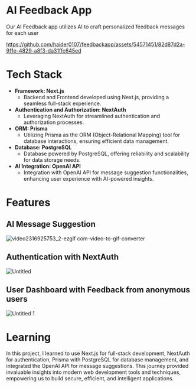 # AI Feedback App

Our AI Feedback app utilizes AI to craft personalized feedback messages for each user

https://github.com/haider0107/feedbackapp/assets/54571451/82d87d2a-9f1e-4829-a8f3-da31ffc645ed

# Tech Stack

- **Framework: Next.js**
    - Backend and Frontend developed using Next.js, providing a seamless full-stack experience.
- **Authentication and Authorization: NextAuth**
    - Leveraging NextAuth for streamlined authentication and authorization processes.
- **ORM: Prisma**
    - Utilizing Prisma as the ORM (Object-Relational Mapping) tool for database interactions, ensuring efficient data management.
- **Database: PostgreSQL**
    - Database powered by PostgreSQL, offering reliability and scalability for data storage needs.
- **AI Integration: OpenAI API**
    - Integration with OpenAI API for message suggestion functionalities, enhancing user experience with AI-powered insights.

# Features

## AI Message Suggestion

![video2316925753_2-ezgif com-video-to-gif-converter](https://github.com/haider0107/feedbackapp/assets/54571451/b02107b7-a9b8-4eed-8675-9d079c22ad8e)

## Authentication with NextAuth

![Untitled](https://github.com/haider0107/feedbackapp/assets/54571451/47a6f8cf-b08d-4fa3-8eea-e1efe2dd2ca0)

## User Dashboard with Feedback from anonymous users

![Untitled 1](https://github.com/haider0107/feedbackapp/assets/54571451/3add8133-ee1a-4690-99d3-81cad9de0547)

# Learning

In this project, I learned to use Next.js for full-stack development, NextAuth for authentication, Prisma with PostgreSQL for database management, and integrated the OpenAI API for message suggestions. This journey provided invaluable insights into modern web development tools and techniques, empowering us to build secure, efficient, and intelligent applications.
